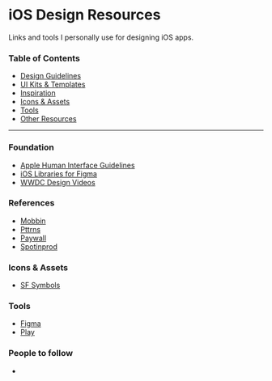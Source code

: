 # iOS Design Resources

Links and tools I personally use for designing iOS apps.

### Table of Contents
- [Design Guidelines](#design-guidelines)
- [UI Kits & Templates](#ui-kits--templates)
- [Inspiration](#inspiration)
- [Icons & Assets](#icons--assets)
- [Tools](#tools)
- [Other Resources](#other-resources)

---

### Foundation
- [Apple Human Interface Guidelines](https://developer.apple.com/design/human-interface-guidelines/)
- [iOS Libraries for Figma](https://www.figma.com/@apple)
- [WWDC Design Videos](https://developer.apple.com/videos/design/)

### References
- [Mobbin](https://mobbin.com/)
- [Pttrns](https://pttrns.com/)
- [Paywall](https://www.paywallscreens.com/)
- [Spotinprod](https://www.spottedinprod.com/)

### Icons & Assets
- [SF Symbols](https://developer.apple.com/sf-symbols/)

### Tools
- [Figma](https://www.figma.com/)
- [Play](https://www.createwithplay.com/)

### People to follow
- 

